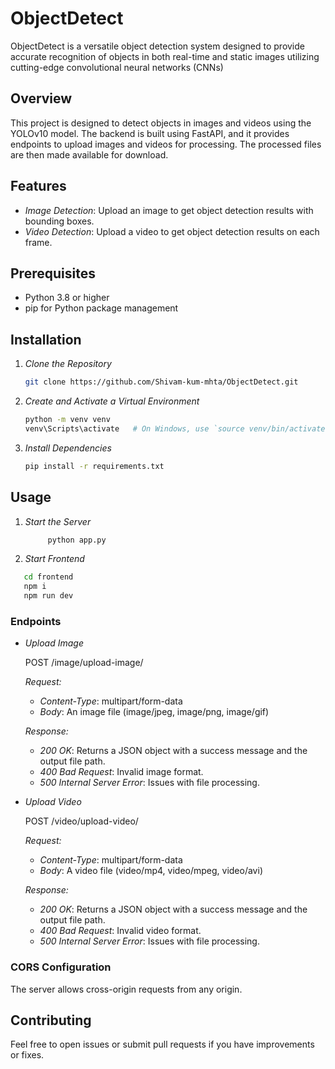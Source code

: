 # ObjectDetect
ObjectDetect is a versatile object detection system designed to provide accurate recognition of objects in both real-time and static images  utilizing cutting-edge convolutional neural networks (CNNs)

## Overview

This project is designed to detect objects in images and videos using the YOLOv10 model. The backend is built using FastAPI, and it provides endpoints to upload images and videos for processing. The processed files are then made available for download.

## Features

- *Image Detection*: Upload an image to get object detection results with bounding boxes.
- *Video Detection*: Upload a video to get object detection results on each frame.

## Prerequisites

- Python 3.8 or higher
- pip for Python package management

## Installation

1. *Clone the Repository*

   ```bash
   git clone https://github.com/Shivam-kum-mhta/ObjectDetect.git
   ```
   

2. *Create and Activate a Virtual Environment*

   ```bash
   python -m venv venv
   venv\Scripts\activate   # On Windows, use `source venv/bin/activate`
   ```

3. *Install Dependencies*

   ```bash
   pip install -r requirements.txt
   ```

## Usage

1. *Start the Server*

   ```bash
        python app.py
   ```
2. *Start Frontend*
```bash
   cd frontend
   npm i
   npm run dev
```

### Endpoints

   - *Upload Image*

     
     POST /image/upload-image/
     

     *Request:*

     - *Content-Type*: multipart/form-data
     - *Body*: An image file (image/jpeg, image/png, image/gif)

     *Response:*

     - *200 OK*: Returns a JSON object with a success message and the output file path.
     - *400 Bad Request*: Invalid image format.
     - *500 Internal Server Error*: Issues with file processing.

   - *Upload Video*

     
     POST /video/upload-video/
     

     *Request:*

     - *Content-Type*: multipart/form-data
     - *Body*: A video file (video/mp4, video/mpeg, video/avi)

     *Response:*

     - *200 OK*: Returns a JSON object with a success message and the output file path.
     - *400 Bad Request*: Invalid video format.
     - *500 Internal Server Error*: Issues with file processing.
### CORS Configuration 

   The server allows cross-origin requests from any origin.
   

## Contributing

Feel free to open issues or submit pull requests if you have improvements or fixes.
